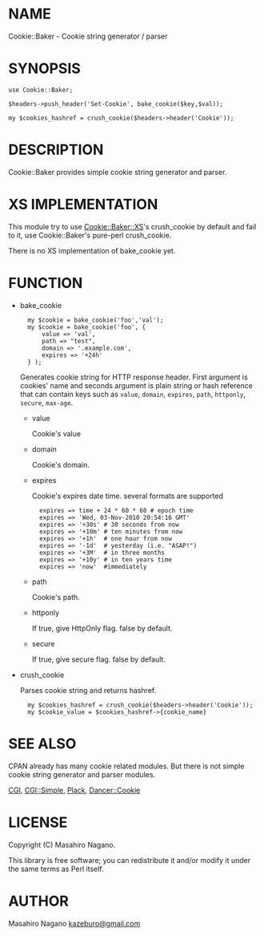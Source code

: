# NAME

Cookie::Baker - Cookie string generator / parser

# SYNOPSIS

    use Cookie::Baker;

    $headers->push_header('Set-Cookie', bake_cookie($key,$val));

    my $cookies_hashref = crush_cookie($headers->header('Cookie'));

# DESCRIPTION

Cookie::Baker provides simple cookie string generator and parser.

# XS IMPLEMENTATION

This module try to use [Cookie::Baker::XS](https://metacpan.org/pod/Cookie::Baker::XS)'s crush\_cookie by default
and fail to it, use Cookie::Baker's pure-perl crush\_cookie.

There is no XS implementation of bake\_cookie yet.

# FUNCTION

- bake\_cookie

        my $cookie = bake_cookie('foo','val');
        my $cookie = bake_cookie('foo', {
            value => 'val',
            path => "test",
            domain => '.example.com',
            expires => '+24h'
        } );

    Generates cookie string for HTTP response header.
    First argument is cookies' name and seconds argument is plain string or hash reference that
    can contain keys such as `value`, `domain`, `expires`, `path`, `httponly`, `secure`,
    `max-age`.

    - value

        Cookie's value

    - domain

        Cookie's domain.

    - expires

        Cookie's expires date time. several formats are supported

            expires => time + 24 * 60 * 60 # epoch time
            expires => 'Wed, 03-Nov-2010 20:54:16 GMT' 
            expires => '+30s' # 30 seconds from now
            expires => '+10m' # ten minutes from now
            expires => '+1h'  # one hour from now 
            expires => '-1d'  # yesterday (i.e. "ASAP!")
            expires => '+3M'  # in three months
            expires => '+10y' # in ten years time
            expires => 'now'  #immediately

    - path

        Cookie's path.

    - httponly

        If true, give HttpOnly flag. false by default.

    - secure

        If true, give secure flag. false by default.

- crush\_cookie

    Parses cookie string and returns hashref. 

        my $cookies_hashref = crush_cookie($headers->header('Cookie'));
        my $cookie_value = $cookies_hashref->{cookie_name}  

# SEE ALSO

CPAN already has many cookie related modules. But there is not simple cookie string generator and parser modules.

[CGI](https://metacpan.org/pod/CGI), [CGI::Simple](https://metacpan.org/pod/CGI::Simple), [Plack](https://metacpan.org/pod/Plack), [Dancer::Cookie](https://metacpan.org/pod/Dancer::Cookie)

# LICENSE

Copyright (C) Masahiro Nagano.

This library is free software; you can redistribute it and/or modify
it under the same terms as Perl itself.

# AUTHOR

Masahiro Nagano <kazeburo@gmail.com>
